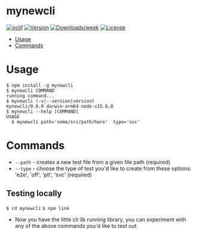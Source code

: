 mynewcli
========

[![oclif](https://img.shields.io/badge/cli-oclif-brightgreen.svg)](https://oclif.io)
[![Version](https://img.shields.io/npm/v/mynewcli.svg)](https://npmjs.org/package/mynewcli)
[![Downloads/week](https://img.shields.io/npm/dw/mynewcli.svg)](https://npmjs.org/package/mynewcli)
[![License](https://img.shields.io/npm/l/mynewcli.svg)](https://github.com/charlottebrf/mynewcli/blob/master/package.json)

* [Usage](#usage)
* [Commands](#commands)

# Usage
```sh-session
$ npm install -g mynewcli
$ mynewcli COMMAND
running command...
$ mynewcli (-v|--version|version)
mynewcli/0.0.0 darwin-arm64 node-v15.8.0
$ mynewcli --help [COMMAND]
USAGE
  $ mynewcli path='some/src/path/here'  type='svc'
```

# Commands
* `--path` - creates a new test file from a given file path (required)
* `--type` - choose the type of test you'd like to create from these options: 'e2e', 'off', 'plt', 'svc' (required)

## Testing locally
`$ cd mynewcli`
`$ npm link`
* Now you have the little cli lib running library, you can experiment with any of the above commands you'd like to test out 